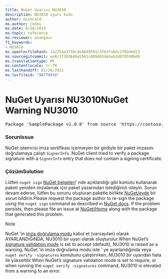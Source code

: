 ```yaml
---
title: NuGet Uyarısı NU3010
description: NU3010 uyarı kodu
author: mishra14
ms.author: jodou
ms.date: 8/16/2018
ms.topic: reference
ms.reviewer: anangaur
f1_keywords:
- NU3010
ms.openlocfilehash: 1a2254e3739cde4849591c3f63fa8dc2f6bded23
ms.sourcegitcommit: ee6c3f203648a5561c809db54ebeb1d0f0598b68
ms.translationtype: MT
ms.contentlocale: tr-TR
ms.lasthandoff: 01/26/2021
ms.locfileid: "98779910"
---
```

# <a name="nuget-warning-nu3010"></a><span data-ttu-id="e2e7b-103">NuGet Uyarısı NU3010</span><span class="sxs-lookup"><span data-stu-id="e2e7b-103">NuGet Warning NU3010</span></span>

<pre>Package 'SamplePackage v1.0.0' from source 'https://contoso.com/index.json': The primary signature does not have a signing certificate.</pre>

### <a name="issue"></a><span data-ttu-id="e2e7b-104">Sorun</span><span class="sxs-lookup"><span data-stu-id="e2e7b-104">Issue</span></span>

<span data-ttu-id="e2e7b-105">NuGet istemcisi imza sertifikası içermeyen bir girdiyle bir paket imzasını doğrulamaya çalıştı `SignerInfo` .</span><span class="sxs-lookup"><span data-stu-id="e2e7b-105">NuGet client tried to verify a package signature with a `SignerInfo` entry that does not contain a signing certificate.</span></span>


### <a name="solution"></a><span data-ttu-id="e2e7b-106">Çözüm</span><span class="sxs-lookup"><span data-stu-id="e2e7b-106">Solution</span></span>

<span data-ttu-id="e2e7b-107">Lütfen `nuget sign` [NuGet belgeleri](../../create-packages/sign-a-package.md)' nde açıklandığı gibi komutu kullanarak paketi yeniden imzalamak için paket yazarından istediğinizi isteyin. Sorun devam ederse, lütfen bu sorunu oluşturan paketle birlikte [NuGet/evde](https://github.com/NuGet/Home/issues) bir sorun bildirin.</span><span class="sxs-lookup"><span data-stu-id="e2e7b-107">Please request the package author to re-sign the package using the `nuget sign` command as described in [NuGet docs](../../create-packages/sign-a-package.md). If the problem persists, then please file an issue at [NuGet/Home](https://github.com/NuGet/Home/issues) along with the package that generated this problem.</span></span>


> [!Note]
> <span data-ttu-id="e2e7b-108">NuGet 'in [imza doğrulama modu](../../consume-packages/installing-signed-packages.md#configure-package-signature-requirements) kabul et (varsayılan) olarak AYARLANDıĞıNDA, NU3010 bir uyarı olarak oluşturulur.</span><span class="sxs-lookup"><span data-stu-id="e2e7b-108">When NuGet’s [signature validation mode](../../consume-packages/installing-signed-packages.md#configure-package-signature-requirements) is set to accept (default), NU3010 is raised as a warning.</span></span> <span data-ttu-id="e2e7b-109">NuGet 'in imza doğrulama modu iste ' ye ayarlandığında veya `nuget verify -signatures` komutunu çalıştırırken, NU3010 bir uyarıdan hata ile yükseltilir.</span><span class="sxs-lookup"><span data-stu-id="e2e7b-109">When NuGet’s signature validation mode is set to require, or when running the `nuget verify -signatures` command, NU3010 is elevated from a warning to an error.</span></span> 
